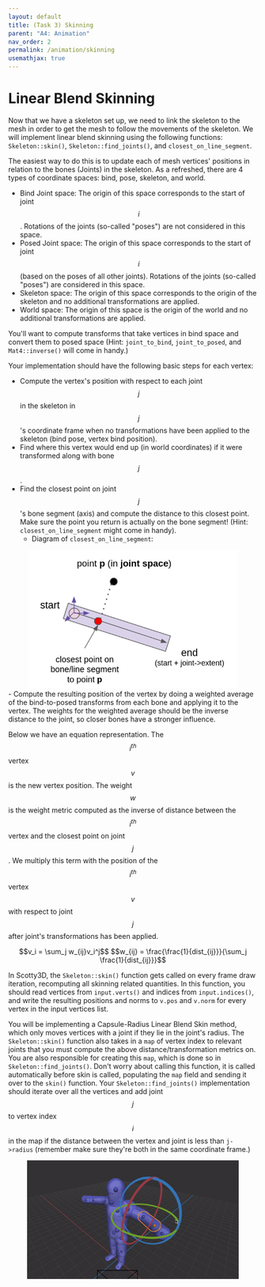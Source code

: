```yaml
---
layout: default
title: (Task 3) Skinning
parent: "A4: Animation"
nav_order: 2
permalink: /animation/skinning
usemathjax: true
---
```


# Linear Blend Skinning

Now that we have a skeleton set up, we need to link the skeleton to the mesh in order to get the mesh to follow the movements of the skeleton. We will implement linear blend skinning using the following functions: `Skeleton::skin()`, `Skeleton::find_joints()`, and `closest_on_line_segment`.

The easiest way to do this is to update each of mesh vertices' positions in relation to the bones (Joints) in the skeleton. As a refreshed, there are 4 types of coordinate spaces: bind, pose, skeleton, and world. 
*   Bind Joint space: The origin of this space corresponds to the start of joint $$i$$. Rotations of the joints (so-called "poses") are not considered in this space.
*   Posed Joint space: The origin of this space corresponds to the start of joint $$i$$ (based on the poses of all other joints). Rotations of the joints (so-called "poses") are considered in this space. 
*   Skeleton space: The origin of this space corresponds to the origin of the skeleton and no additional transformations are applied.
*   World space: The origin of this space is the origin of the world and no additional transformations are applied.

You'll want to compute transforms that take vertices in bind space and convert them to posed space (Hint: `joint_to_bind`, `joint_to_posed`, and `Mat4::inverse()` will come in handy.)

Your implementation should have the following basic steps for each vertex:


- Compute the vertex's position with respect to each joint $$j$$ in the skeleton in $$j$$'s coordinate frame when no transformations have been applied to the skeleton (bind pose, vertex bind position).
- Find where this vertex would end up (in world coordinates) if it were transformed along with bone $$j$$.
- Find the closest point on joint $$j$$'s bone segment (axis) and compute the distance to this closest point. Make sure the point you return is actually on the bone segment! (Hint: `closest_on_line_segment` might come in handy).
    - Diagram of `closest_on_line_segment`:
<center><img src="task3_media/closest_on_line_segment.png" style="height:280px"></center>
- Compute the resulting position of the vertex by doing a weighted average of the bind-to-posed transforms from each bone and applying it to the vertex. The weights for the weighted average should be the inverse distance to the joint, so closer bones have a stronger influence.

Below we have an equation representation. The $$i^{th}$$ vertex $$v$$ is the new vertex position. The weight $$w$$ is the weight metric computed as the inverse of distance between the $$i^{th}$$ vertex and the closest point on joint $$j$$. We multiply this term with the position of the $$i^{th}$$ vertex $$v$$ with respect to joint $$j$$ after joint's transformations has been applied.

<center>
$$v_i = \sum_j w_{ij}v_i^j$$
$$w_{ij} = \frac{\frac{1}{dist_{ij}}}{\sum_j \frac{1}{dist_{ij}}}$$
</center>

In Scotty3D, the `Skeleton::skin()` function gets called on every frame draw iteration, recomputing all skinning related quantities. In this function, you should read vertices from `input.verts()` and indices from `input.indices()`, and write the resulting positions and norms to `v.pos` and `v.norm` for every vertex in the input vertices list.

You will be implementing a Capsule-Radius Linear Blend Skin method, which only moves vertices with a joint if they lie in the joint's radius. The `Skeleton::skin()` function also takes in a `map` of vertex index to relevant joints that you must compute the above distance/transformation metrics on. You are also responsible for creating this `map`, which is done so in `Skeleton::find_joints()`. Don't worry about calling this function, it is called automatically before skin is called, populating the `map` field and sending it over to the `skin()` function. Your `Skeleton::find_joints()` implementation should iterate over all the vertices and add joint $$j$$ to vertex index $$i$$ in the map if the distance between the vertex and joint is less than `j->radius` (remember make sure they're both in the same coordinate frame.)

<center><img src="task3_media/skinning.gif" style="height:240px"></center>
